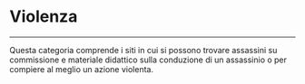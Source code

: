 # Violenza
---
Questa categoria comprende i siti in cui si possono trovare assassini su commissione e materiale didattico sulla conduzione di un assassinio o per compiere al meglio un azione violenta.
